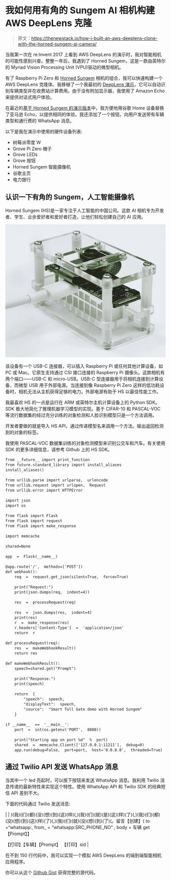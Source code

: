 # 我如何用有角的 Sungem AI 相机构建 AWS DeepLens 克隆

> 原文：<https://thenewstack.io/how-i-built-an-aws-deeplens-clone-with-the-horned-sungem-ai-camera/>

当我第一次在 re:Invent 2017 上看到 AWS DeepLens 的演示时，我对智能相机的可能性感到兴奋。整整一年后，我遇到了 Horned Sungem，这是一款由英特尔的 Myriad Vision Processing Unit (VPU)驱动的微型相机。

有了 Raspberry Pi Zero 和 [Horned Sungem](https://www.waveshare.com/horned-sungem-ai-vision-kit.htm) 相机的组合，我可以快速构建一个 AWS DeepLens 克隆体。我移植了一个我最初的 [DeepLens 演示](https://youtu.be/ScYKqja-jdc)，它可以自动识别车辆类型并在收费站计算费用。由于没有附加显示器，我使用了 Amazon Echo 来提供对话式用户体验。

在最近的[基于 Horned Sungem 的演示版本](https://youtu.be/yDBaIf_NANE)中，我方便地用谷歌 Home 设备替换了亚马逊 Echo，以提供相同的体验。我还添加了一个按钮，向用户发送带有车辆类型和通行费的 WhatsApp 消息。

以下是我在演示中使用的硬件设备列表:

*   树莓派零度 W
*   Grove Pi Zero 帽子
*   Grove LEDs
*   Grove 按钮
*   Horned Sungem 智能摄像机
*   谷歌主页
*   电力银行

## 认识一下有角的 Sungem，人工智能摄像机

Horned Sungem (HS)是一家专注于人工智能的中国公司。这款 AI 相机专为开发者、学生、业余爱好者和爱好者打造，让他们轻松创建自己的 AI 应用。

[![](img/00ac9229d5ef3d1525d6a4587ff8d389.png)](https://thenewstack.io/how-i-built-an-aws-deeplens-clone-with-the-horned-sungem-ai-camera/hs-cam/)

该设备有一个 USB-C 连接器，可以插入 Raspberry Pi 或任何其他计算设备，如 PC 或 Mac。它原生支持通过 CSI 接口连接的 Raspberry Pi 摄像头。这款相机有两个端口——USB-C 和 micro-USB。USB-C 型连接器用于将相机连接到计算设备，而微型 USB 用于外部电源。当连接到像 Raspberry Pi Zero 这样的低功耗设备时，相机无法从主机获得足够的电力。外部电源有助于 HS 以最佳性能工作。

我最喜欢 HS 的一点是运行在 ARM 或英特尔主机计算设备上的 Python SDK。SDK 极大地简化了推理机器学习模型的实现。基于 CIFAR-10 和 PASCAL-VOC 等流行数据集的经过充分训练的对象检测和人脸识别模型只是一个方法调用。

开发者要做的就是导入 HS API，通过传递模型名来调用一个方法。输出返回检测到的对象的标签。

我使用 PASCAL-VOC 数据集训练的对象检测模型来识别公交车和汽车。有关使用 SDK 的更多详细信息，请参考 Github 上的 HS SDK。

```
from __future__ import print_function
from future.standard_library import install_aliases
install_aliases()

from urllib.parse import urlparse,  urlencode
from urllib.request import urlopen,  Request
from urllib.error import HTTPError

import json
import os

from flask import Flask
from flask import request
from flask import make_response

import memcache

shared=None

app  =  Flask(__name__)

@app.route('/',  methods=['POST'])
def webhook():
    req  =  request.get_json(silent=True,  force=True)

    print("Request:")
    print(json.dumps(req,  indent=4))

    res  =  processRequest(req)

    res  =  json.dumps(res,  indent=4)
    print(res)
    r  =  make_response(res)
    r.headers['Content-Type']  =  'application/json'
    return  r

def processRequest(req):
    res  =  makeWebhookResult()
    return res

def makeWebhookResult():
    speech=shared.get("Prompt")

    print("Response:")
    print(speech)

    return  {
        "speech":  speech,
        "displayText":  speech,
        "source":  "Smart Toll Gate demo with Horned Sungem"
    }

if __name__  ==  '__main__':
    port  =  int(os.getenv('PORT',  8080))

    print("Starting app on port %d"  %  port)
    shared  =  memcache.Client(['127.0.0.1:11211'],  debug=0)
    app.run(debug=False,  port=port,  host='0.0.0.0',  threaded=True)

```

## 通过 Twilio API 发送 WhatsApp 消息

当其中一个 led 亮起时，可以按下按钮来发送 WhatsApp 消息。我利用 Twilio 消息传递的最新特性来实现这个特性。使用 WhatsApp API 和 Twilio SDK 的经典短信 API 差别不大。

下面的代码通过 Twilio 发送消息:

|  | )(我)(们)(都)(没)(想)(到)(这)(样)(,)(我)(们)(就)(是)(这)(样)(了)(,)(我)(们)(都)(没)(想)(到)(这)(样)(了)(,)(我)(们)(就)(没)(想)(到)(了)(。留言【创建】( to =“whatsapp:, from_ = “whatsapp:SRC_PHONE_NO” , body = 车辆 get 【Prompt】】

【打印】【车辆】【Prompt】 【打印】sid  |

在不到 150 行代码中，我可以实现一个模拟 AWS DeepLens 的端到端智能相机应用程序。

你可以从这个 [Github Gist](https://gist.github.com/janakiramm/8142f4d435dd5306e6744bc1d2b67ed5) 获得完整的源代码。

<svg xmlns:xlink="http://www.w3.org/1999/xlink" viewBox="0 0 68 31" version="1.1"><title>Group</title> <desc>Created with Sketch.</desc></svg>